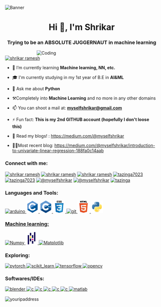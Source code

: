 ![Banner](https://d34vmoxq6ylzee.cloudfront.net/magefan_blog/DEEPLEARNIG-NEW.jpg)
<h1 align="center">Hi 👋, I'm Shrikar</h1>
<h3 align="center">Trying to be an ABSOLUTE JUGGERNAUT in machine learning</h3>
<img align="right" alt="Coding" width="400" src="https://mir-s3-cdn-cf.behance.net/project_modules/hd/06f21a161921919.63cd7887d0a70.gif">


<p align="left"> <a href="https://twitter.com/shrikar ramesh" target="blank"><img src="https://img.shields.io/twitter/follow/shrikar ramesh?logo=twitter&style=for-the-badge" alt="shrikar ramesh" /></a> </p>

- 🌱 I’m currently learning **Machine learning, NN, etc.**

- 🎓 I'm currently studying in my 1st year of B.E in **AI&ML**

- 💬 Ask me about **Python**

- ⚒️Completely into **Machine Learning** and no more in any other domains

- 📫 You can shoot a mail at: **myselfshrikar@gmail.com**

- ⚡ Fun fact:  **This is my 2nd GITHUB account (hopefully I don't loose this)**

- 📖 Read my blogs! : https://medium.com/@myselfshrikar

- ✍🏾Most recent blog: https://medium.com/@myselfshrikar/introduction-to-univariate-linear-regression-188fa0c14aab

<h3 align="left">Connect with me:</h3>
<p align="left">
<a href="https://twitter.com/ramesh_shrikar" target="blank"><img align="center" src="https://raw.githubusercontent.com/rahuldkjain/github-profile-readme-generator/master/src/images/icons/Social/twitter.svg" alt="shrikar ramesh" height="30" width="40" /></a>
<a href="https://www.linkedin.com/in/shrikar-ramesh-7740bb2a7/" target="blank"><img align="center" src="https://raw.githubusercontent.com/rahuldkjain/github-profile-readme-generator/master/src/images/icons/Social/linked-in-alt.svg" alt="shrikar ramesh" height="30" width="40" /></a>
<a href="https://stackoverflow.com/users/shrikar ramesh" target="blank"><img align="center" src="https://raw.githubusercontent.com/rahuldkjain/github-profile-readme-generator/master/src/images/icons/Social/stack-overflow.svg" alt="shrikar ramesh" height="30" width="40" /></a>
<a href="https://kaggle.com/tazinga7023" target="blank"><img align="center" src="https://raw.githubusercontent.com/rahuldkjain/github-profile-readme-generator/master/src/images/icons/Social/kaggle.svg" alt="tazinga7023" height="30" width="40" /></a>
<a href="https://instagram.com/tazinga7023" target="blank"><img align="center" src="https://raw.githubusercontent.com/rahuldkjain/github-profile-readme-generator/master/src/images/icons/Social/instagram.svg" alt="tazinga7023" height="30" width="40" /></a>
<a href="https://medium.com/@myselfshrikar" target="blank"><img align="center" src="https://raw.githubusercontent.com/rahuldkjain/github-profile-readme-generator/master/src/images/icons/Social/medium.svg" alt="@myselfshrikar" height="30" width="40" /></a>
<a href="https://www.hackerrank.com/profile/myselfshrikar" target="blank"><img align="center" src="https://raw.githubusercontent.com/rahuldkjain/github-profile-readme-generator/master/src/images/icons/Social/hackerrank.svg" alt="@myselfshrikar" height="30" width="40" /></a>
<a href="https://discord.gg/tazinga" target="blank"><img align="center" src="https://raw.githubusercontent.com/rahuldkjain/github-profile-readme-generator/master/src/images/icons/Social/discord.svg" alt="tazinga" height="30" width="40" /></a>
</p>

<h3 align="left">Languages and Tools:</h3>
<p align="left"> <a href="https://www.arduino.cc/" target="_blank" rel="noreferrer"> <img src="https://cdn.worldvectorlogo.com/logos/arduino-1.svg" alt="arduino" width="40" height="40"/> </a> <a href="https://www.cprogramming.com/" target="_blank" rel="noreferrer"> <img src="https://raw.githubusercontent.com/devicons/devicon/master/icons/c/c-original.svg" alt="c" width="40" height="40"/> </a> <a href="https://www.w3schools.com/cpp/" target="_blank" rel="noreferrer"> <img src="https://raw.githubusercontent.com/devicons/devicon/master/icons/cplusplus/cplusplus-original.svg" alt="cplusplus" width="40" height="40"/> </a> <a href="https://www.w3schools.com/css/" target="_blank" rel="noreferrer"> <img src="https://raw.githubusercontent.com/devicons/devicon/master/icons/css3/css3-original-wordmark.svg" alt="css3" width="40" height="40"/> </a> <a href="https://git-scm.com/" target="_blank" rel="noreferrer"> <img src="https://www.vectorlogo.zone/logos/git-scm/git-scm-icon.svg" alt="git" width="40" height="40"/> </a> <a href="https://www.w3.org/html/" target="_blank" rel="noreferrer"> <img src="https://raw.githubusercontent.com/devicons/devicon/master/icons/html5/html5-original-wordmark.svg" alt="html5" width="40" height="40"/> </a><a href="https://www.python.org" target="_blank" rel="noreferrer"> <img src="https://raw.githubusercontent.com/devicons/devicon/master/icons/python/python-original.svg" alt="python" width="40" height="40"/>  </p>


<h3 align="left">Machine learning:</h3>
<p align = 'left'><a href="https://numpy.org/" target="_blank" rel="noreferrer"> <img src="https://avatars.githubusercontent.com/u/288276?v=4" alt="Numpy" width="40" height="40"/> </a><a href="https://pandas.pydata.org/" target="_blank" rel="noreferrer"> <img src="https://raw.githubusercontent.com/devicons/devicon/2ae2a900d2f041da66e950e4d48052658d850630/icons/pandas/pandas-original.svg" alt="pandas" width="40" height="40"/> </a><a href="https://matplotlib.org/" target="_blank" rel="noreferrer"> <img src="https://encrypted-tbn0.gstatic.com/images?q=tbn:ANd9GcS3XwWaTc61vN_zYu30o7a_5CVgOxcelBvSiA&s" alt="Matplotlib" width="40" height="40"/> </a></p>

<h3 align="left">Exploring:</h3>
<p align = 'left'></a> <a href="https://pytorch.org/" target="_blank" rel="noreferrer"> <img src="https://www.vectorlogo.zone/logos/pytorch/pytorch-icon.svg" alt="pytorch" width="40" height="40"/> </a> <a href="https://scikit-learn.org/" target="_blank" rel="noreferrer"> <img src="https://upload.wikimedia.org/wikipedia/commons/0/05/Scikit_learn_logo_small.svg" alt="scikit_learn" width="40" height="40"/> </a> <a href="https://www.tensorflow.org" target="_blank" rel="noreferrer"> <img src="https://www.vectorlogo.zone/logos/tensorflow/tensorflow-icon.svg" alt="tensorflow" width="40" height="40"/> </a><a href="https://opencv.org/" target="_blank" rel="noreferrer"> <img src="https://www.vectorlogo.zone/logos/opencv/opencv-icon.svg" alt="opencv" width="40" height="40"/> </a></p>

<h3 align="left">Softwares/IDEs: </h3>
<p> <a href="https://www.blender.org/" target="_blank" rel="noreferrer"> <img src="https://download.blender.org/branding/community/blender_community_badge_white.svg" alt="blender" width="40" height="40"/> </a>
<a href="https://code.visualstudio.com/" target="_blank" rel="noreferrer"> <img src="https://cdn.freebiesupply.com/logos/large/2x/visual-studio-code-logo-png-transparent.png" alt="c" width="40" height="40"/> </a> <a href="https://jupyter.org/" target="_blank" rel="noreferrer"> <img src="https://imgs.search.brave.com/EufjLTLlrE1Wqz5ydhNjDR7v7gSlsIXQtLFI4-yq2sY/rs:fit:500:0:0/g:ce/aHR0cHM6Ly91cGxv/YWQud2lraW1lZGlh/Lm9yZy93aWtpcGVk/aWEvY29tbW9ucy8z/LzM4L0p1cHl0ZXJf/bG9nby5zdmc.svg" alt="c" width="40" height="40"/> </a> <a href="https://www.jetbrains.com/pycharm/" target="_blank" rel="noreferrer"> <img src="https://imgs.search.brave.com/IBt9wgdVFGMLg_1XlFZhhx9xCcuSYBHJPuyL6LX7FSo/rs:fit:860:0:0/g:ce/aHR0cHM6Ly91cGxv/YWQud2lraW1lZGlh/Lm9yZy93aWtpcGVk/aWEvY29tbW9ucy8x/LzFkL1B5Q2hhcm1f/SWNvbi5zdmc.svg" alt="c" width="40" height="40"/> </a> <a href="https://www.replit.com/" target="_blank" rel="noreferrer"> <img src="https://imgs.search.brave.com/tmHCS2Q9iYFd9A6yfqlt0moPXJ1Dlj9Ak7ooFabmG8E/rs:fit:500:0:0/g:ce/aHR0cHM6Ly91cGxv/YWQud2lraW1lZGlh/Lm9yZy93aWtpcGVk/aWEvY29tbW9ucy83/Lzc4L05ld19SZXBs/aXRfTG9nby5zdmc.svg" alt="c" width="40" height="40"/> </a> <a href="https://www.jetbrains.com/idea/" target="_blank" rel="noreferrer"> <img src="https://imgs.search.brave.com/oVC0pN14plIhQFpaeLdkNQvVfe02rEj9B2KdxmLV9Jk/rs:fit:500:0:0/g:ce/aHR0cHM6Ly9icmFu/ZHNsb2dvcy5jb20v/d3AtY29udGVudC91/cGxvYWRzL2ltYWdl/cy9pbnRlbGxpai1p/ZGVhLWxvZ28ucG5n" alt="c" width="40" height="40"/> </a><a href="https://www.mathworks.com/" target="_blank" rel="noreferrer"> <img src="https://upload.wikimedia.org/wikipedia/commons/2/21/Matlab_Logo.png" alt="matlab" width="40" height="40"/> </a></p>

<p><img align="center" src="https://github-readme-streak-stats.herokuapp.com/?user=youripaddress" alt="youripaddress" /></p>
